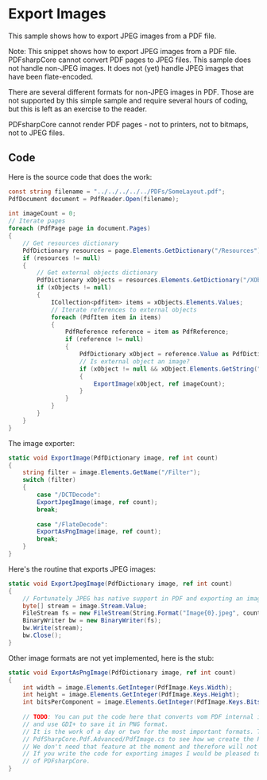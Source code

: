 # Export Images

This sample shows how to export JPEG images from a PDF file.

Note: This snippet shows how to export JPEG images from a PDF file. PDFsharpCore cannot convert PDF pages to JPEG files. This sample does not handle non-JPEG images. It does not (yet) handle JPEG images that have been flate-encoded.

There are several different formats for non-JPEG images in PDF. Those are not supported by this simple sample and require several hours of coding, but this is left as an exercise to the reader.

PDFsharpCore cannot render PDF pages - not to printers, not to bitmaps, not to JPEG files.


## Code

Here is the source code that does the work:

```cs
const string filename = "../../../../../PDFs/SomeLayout.pdf";
PdfDocument document = PdfReader.Open(filename);
 
int imageCount = 0;
// Iterate pages
foreach (PdfPage page in document.Pages)
{
    // Get resources dictionary
    PdfDictionary resources = page.Elements.GetDictionary("/Resources");
    if (resources != null)
    {
        // Get external objects dictionary
        PdfDictionary xObjects = resources.Elements.GetDictionary("/XObject");
        if (xObjects != null)
        {
            ICollection<pdfitem> items = xObjects.Elements.Values;
            // Iterate references to external objects
            foreach (PdfItem item in items)
            {
                PdfReference reference = item as PdfReference;
                if (reference != null)
                {
                    PdfDictionary xObject = reference.Value as PdfDictionary;
                    // Is external object an image?
                    if (xObject != null && xObject.Elements.GetString("/Subtype") == "/Image")
                    {
                        ExportImage(xObject, ref imageCount);
                    }
                }
            }
        }
    }
}
```

The image exporter:

```cs
static void ExportImage(PdfDictionary image, ref int count)
{
    string filter = image.Elements.GetName("/Filter");
    switch (filter)
    {
        case "/DCTDecode":
        ExportJpegImage(image, ref count);
        break;
        
        case "/FlateDecode":
        ExportAsPngImage(image, ref count);
        break;
    }
}
```

Here's the routine that exports JPEG images:

```cs
static void ExportJpegImage(PdfDictionary image, ref int count)
{
    // Fortunately JPEG has native support in PDF and exporting an image is just writing the stream to a file.
    byte[] stream = image.Stream.Value;
    FileStream fs = new FileStream(String.Format("Image{0}.jpeg", count++), FileMode.Create, FileAccess.Write);
    BinaryWriter bw = new BinaryWriter(fs);
    bw.Write(stream);
    bw.Close();
}
```

Other image formats are not yet implemented, here is the stub:

```cs
static void ExportAsPngImage(PdfDictionary image, ref int count)
{
    int width = image.Elements.GetInteger(PdfImage.Keys.Width);
    int height = image.Elements.GetInteger(PdfImage.Keys.Height);
    int bitsPerComponent = image.Elements.GetInteger(PdfImage.Keys.BitsPerComponent);
    
    // TODO: You can put the code here that converts vom PDF internal image format to a Windows bitmap
    // and use GDI+ to save it in PNG format.
    // It is the work of a day or two for the most important formats. Take a look at the file
    // PdfSharpCore.Pdf.Advanced/PdfImage.cs to see how we create the PDF image formats.
    // We don't need that feature at the moment and therefore will not implement it.
    // If you write the code for exporting images I would be pleased to publish it in a future release
    // of PDFsharpCore.
}
```
